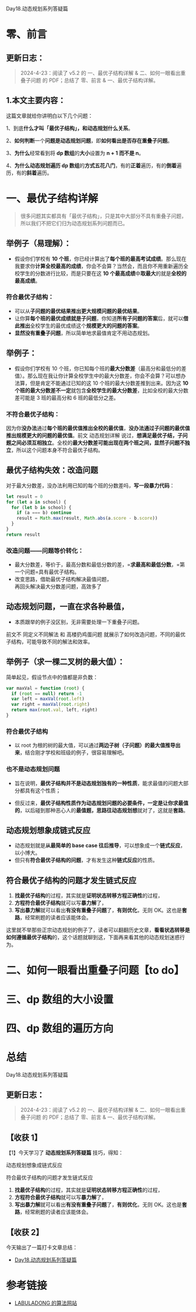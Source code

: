 Day18.动态规划系列答疑篇

# 零、前言

## 更新日志：

> 2024-4-23：阅读了 v5.2 的 一、最优子结构详解 & 二、如何一眼看出重叠子问题 的 PDF；总结了 零、前言 & 一、最优子结构详解。

## 1.本文主要内容：

这篇文章就给你讲明白以下几个问题：

1、到底**什么才叫「最优子结构」，和动态规划什么关系**。

2、**如何判断**一个**问题是动态规划问题**，即**如何看出是否存在重叠子问题**。

3、**为什么**经常看到将 **dp 数组**的**大小**设置为 **n + 1 而不是 n**。

4、**为什么动态规划遍历 dp 数组**的**方式五花八门**，有的**正着**遍历，有的**倒着**遍历，有的**斜着**遍历。

# 一、最优子结构详解

> 很多问题其实都具有「最优子结构」，只是其中大部分不具有重叠子问题，所以我们不把它们归为动态规划系列问题而已。

## 举例子（易理解）：

- 假设你们学校有 **10 个班**，你已经计算出了**每个班的最高考试成绩**。那么现在我要求你**计算全校最高的成绩**，你会不会算？当然会，而且你不用重新遍历全校学生的分数进行比较，而是只要在这 **10 个最高成绩**中**取最大**的就是**全校的最高成绩**。

### 符合最优子结构：

- 可以从**子问题的最优结果推出更大规模问题的最优结果**。
- 让你算**每个班的最优成绩就是子问题**，你知道**所有子问题的答案**后，就可以**借此推出**全校学生的最优成绩这个**规模更大的问题的答案**。
- **显然没有重叠子问题**，所以简单地求最值肯定不用动态规划。

## 举例子：

- 假设你们学校有 10 个班，你已知每个班的**最大分数差**（最高分和最低分的差值）。那么现在我让你计算全校学生中的最大分数差，你会不会算？可以想办法算，但是肯定不能通过已知的这 10 个班的最大分数差推到出来。因为这 **10 个班的最大分数差不一定**就包含**全校学生的最大分数差**，比如全校的最大分数差可能是 3 班的最高分和 6 班的最低分之差。

### 不符合最优子结构：

因为你**没办法**通过**每个班的最优值推出全校的最优值**，**没办法通过子问题的最优值推出规模更大的问题的最优值**。前文 动态规划详解 说过，**想满足最优子结，子问题之间必须互相独立**。全校的**最大分数差可能出现在两个班之间，显然子问题不独立**，所以这个问题本身不符合最优子结构。

## 最优子结构失效：改造问题

对于最大分数差，没办法利用已知的每个班的分数差吗，**写一段暴力代码**：

```js
let result = 0
for (let a in school) {
  for (let b in school) {
    if (a === b) continue
    result = Math.max(result, Math.abs(a.score - b.score))
  }
}
return result
```

### 改造问题——问题等价转化：

- 最大分数差，等价于，最高分数和最低分数的差，=**求最高和最低分数**，=第一个问题=具有最优子结构。
- 改变思路，借助最优子结构解决最值问题，  
  再回头解决最大分数差问题，高效多了

## 动态规划问题，一直在求各种最值，

- 本质跟举的例子没区别，无非需要处理一下重叠子问题。

前文不 同定义不同解法 和 高楼扔鸡蛋问题 就展示了如何改造问题，不同的最优子结构，可能导致不同的解法和效率。

## 举例子（求一棵二叉树的最大值）：

简单起见，假设节点中的值都是非负数：

```js
var maxVal = function (root) {
  if (root == null) return -1
  var left = maxVal(root.left)
  var right = maxVal(root.right)
  return max(root.val, left, right)
}
```

### 符合最优子结构

- 以 root 为根的树的最大值，可以通过**两边子树（子问题）的最大值推导出来**，结合刚才学校和班级的例子，很容易理解吧。

### 也不是动态规划问题

- 旨在说明，**最优子结构并不是动态规划独有的一种性质**，能求最值的问题大部分都具有这个性质；

- 但反过来，**最优子结构性质作为动态规划问题的必要条件，一定是让你求最值的**，以后碰到那种恶心人的**最值题，思路往动态规划想**就对了，这就是**套路**。

## 动态规划想象成链式反应

- 动态规划就是**从最简单的 base case 往后推导**，可以想象成一个**链式反应**，以小博大。
- 但只有**符合最优子结构的问题**，才有发生这种**链式反应**的性质。

## 符合最优子结构的问题才发生链式反应

1. **找最优子结构**的过程，其实就是**证明状态转移方程正确性**的过程，
2. **方程符合最优子结构**就可以写**暴力解**了，
3. **写出暴力解**就可以看出**有没有重叠子问题**了，**有则优化**，无则 OK。这也是**套路**，经常刷题的读者应该能体会。

这里就不举那些正宗动态规划的例子了，读者可以翻翻历史文章，**看看状态转移是如何遵循最优子结构**的，这个话题就聊到这，下面再来看其他的动态规划迷惑行为。

# 二、如何一眼看出重叠子问题【to do】

# 三、dp 数组的大小设置

# 四、dp 数组的遍历方向

# 总结

Day18.动态规划系列答疑篇

## 更新日志：

> 2024-4-23：阅读了 v5.2 的 一、最优子结构详解 & 二、如何一眼看出重叠子问题 的 PDF；总结了 零、前言 & 一、最优子结构详解。

## 【收获 1】

【1】今天学习了 **动态规划系列答疑篇** 技巧，得知：

动态规划想象成链式反应

符合最优子结构的问题才发生链式反应

1. **找最优子结构**的过程，其实就是**证明状态转移方程正确性**的过程，
2. **方程符合最优子结构**就可以写**暴力解**了，
3. **写出暴力解**就可以看出**有没有重叠子问题**了，**有则优化**，无则 OK。这也是**套路**，经常刷题的读者应该能体会。

## 【收获 2】

今天输出了一篇打卡文章总结：

- [Day18.动态规划系列答疑篇](https://github.com/djsz3y/algorithm-labuladong/blob/master/Day18.动态规划系列答疑篇.md)

# 参考链接

- [LABULADONG 的算法网站](https://labuladong.online/algo/)
